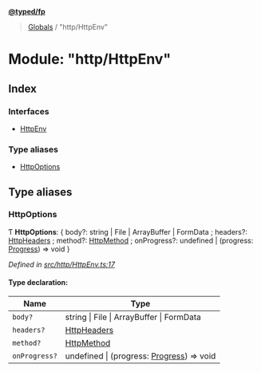 **[@typed/fp](../README.md)**

> [Globals](../globals.md) / "http/HttpEnv"

# Module: "http/HttpEnv"

## Index

### Interfaces

* [HttpEnv](../interfaces/_http_httpenv_.httpenv.md)

### Type aliases

* [HttpOptions](_http_httpenv_.md#httpoptions)

## Type aliases

### HttpOptions

Ƭ  **HttpOptions**: { body?: string \| File \| ArrayBuffer \| FormData ; headers?: [HttpHeaders](_http_httpheaders_.md#httpheaders) ; method?: [HttpMethod](_http_httpmethod_.md#httpmethod) ; onProgress?: undefined \| (progress: [Progress](../interfaces/_remotedata_progress_.progress.md)) => void  }

*Defined in [src/http/HttpEnv.ts:17](https://github.com/TylorS/typed-fp/blob/559f273/src/http/HttpEnv.ts#L17)*

#### Type declaration:

Name | Type |
------ | ------ |
`body?` | string \| File \| ArrayBuffer \| FormData |
`headers?` | [HttpHeaders](_http_httpheaders_.md#httpheaders) |
`method?` | [HttpMethod](_http_httpmethod_.md#httpmethod) |
`onProgress?` | undefined \| (progress: [Progress](../interfaces/_remotedata_progress_.progress.md)) => void |
